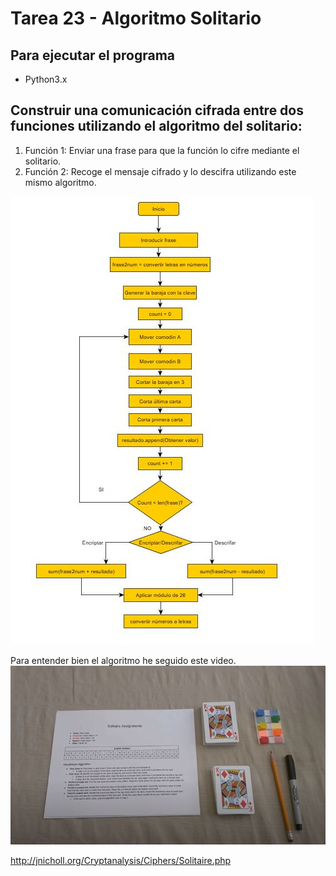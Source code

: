 # Tarea 23 - Algoritmo Solitario

## Para ejecutar el programa
* Python3.x

## Construir una comunicación cifrada entre dos funciones utilizando el algoritmo del solitario:
1. Función 1: Enviar una frase para que la función lo cifre mediante el solitario. 
2. Función 2: Recoge el mensaje cifrado y lo descifra utilizando este mismo algoritmo.

![imagen_diagrama_flujo](solitario_diagrama.jpg)


Para entender bien el algoritmo he seguido este video.
[![Watch the video](solitario.jpg)](https://www.youtube.com/watch?v=uxzLm79aSzw)

http://jnicholl.org/Cryptanalysis/Ciphers/Solitaire.php

